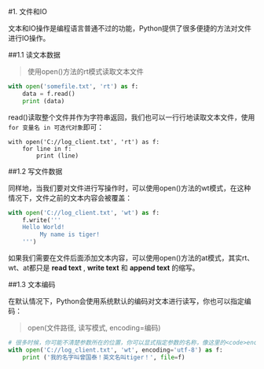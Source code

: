 #1. 文件和IO

文本和IO操作是编程语言普通不过的功能，Python提供了很多便捷的方法对文件进行IO操作。

##1.1 读文本数据

> 使用open()方法的rt模式读取文本文件

```python
with open('somefile.txt', 'rt') as f:
    data = f.read()
    print (data)
```
read()读取整个文件并作为字符串返回，我们也可以一行行地读取文本文件，使用<code> for 变量名 in 可迭代对象</code>即可：

```
with open('C://log_client.txt', 'rt') as f:
    for line in f:
        print (line)
```

##1.2 写文件数据

同样地，当我们要对文件进行写操作时，可以使用open()方法的wt模式，在这种情况下，文件之前的文本内容会被覆盖：

```python
with open('C://log_client.txt', 'wt') as f:
    f.write('''
    Hello World!
         My name is tiger!
    ''')
```

如果我们需要在文件后面添加文本内容，可以使用open()方法的at模式，其实rt、wt、at都只是 **read text** , **write text** 和 **append text** 的缩写。

##1.3 文本编码

在默认情况下，Python会使用系统默认的编码对文本进行读写，你也可以指定编码：

> open(文件路径, 读写模式, encoding=编码)

```python
# 很多时候，你可能不清楚参数所在的位置，你可以显式指定参数的名称，像这里的<code>encoding='utf-8'</code>一样
with open('C://log_client.txt', 'wt', encoding='utf-8') as f:
    print ('我的名字叫曾国泰！英文名叫tiger！', file=f)
```
